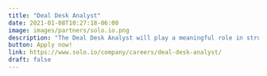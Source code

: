 ```yaml
---
title: "Deal Desk Analyst"
date: 2021-01-08T10:27:18-06:00
image: images/partners/solo.io.png
description: "The Deal Desk Analyst will play a meaningful role in structuring and approving all significant transactions within Solo, covering various regions and is essential at helping craft deals that drive our revenue growth."
button: Apply now!
link: https://www.solo.io/company/careers/deal-desk-analyst/
draft: false
---
```

